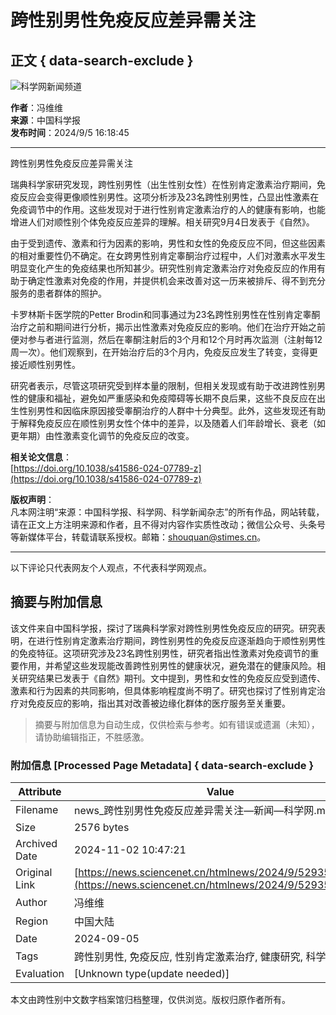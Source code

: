 # 跨性别男性免疫反应差异需关注

## 正文 { data-search-exclude }


![科学网新闻频道](/images/news.jpg)

**作者**：冯维维  
**来源**：中国科学报  
**发布时间**：2024/9/5 16:18:45

---

跨性别男性免疫反应差异需关注

瑞典科学家研究发现，跨性别男性（出生性别女性）在性别肯定激素治疗期间，免疫反应会变得更像顺性别男性。这项分析涉及23名跨性别男性，凸显出性激素在免疫调节中的作用。这些发现对于进行性别肯定激素治疗的人的健康有影响，也能增进人们对顺性别个体免疫反应差异的理解。相关研究9月4日发表于《自然》。

由于受到遗传、激素和行为因素的影响，男性和女性的免疫反应不同，但这些因素的相对重要性仍不确定。在女跨男性别肯定睾酮治疗过程中，人们对激素水平发生明显变化产生的免疫结果也所知甚少。研究性别肯定激素治疗对免疫反应的作用有助于确定性激素对免疫的作用，并提供机会来改善对这一历来被排斥、得不到充分服务的患者群体的照护。

卡罗林斯卡医学院的Petter Brodin和同事通过为23名跨性别男性在性别肯定睾酮治疗之前和期间进行分析，揭示出性激素对免疫反应的影响。他们在治疗开始之前便对参与者进行监测，然后在睾酮注射后的3个月和12个月时再次监测（注射每12周一次）。他们观察到，在开始治疗后的3个月内，免疫反应发生了转变，变得更接近顺性别男性。

研究者表示，尽管这项研究受到样本量的限制，但相关发现或有助于改进跨性别男性的健康和福祉，避免如严重感染和免疫障碍等长期不良后果，这些不良反应在出生性别男性和因临床原因接受睾酮治疗的人群中十分典型。此外，这些发现还有助于解释免疫反应在顺性别男女性个体中的差异，以及随着人们年龄增长、衰老（如更年期）由性激素变化调节的免疫反应的改变。

**相关论文信息**：  
[https://doi.org/10.1038/s41586-024-07789-z](https://doi.org/10.1038/s41586-024-07789-z)

**版权声明**：  
凡本网注明“来源：中国科学报、科学网、科学新闻杂志”的所有作品，网站转载，请在正文上方注明来源和作者，且不得对内容作实质性改动；微信公众号、头条号等新媒体平台，转载请联系授权。邮箱：shouquan@stimes.cn。

---

以下评论只代表网友个人观点，不代表科学网观点。

## 摘要与附加信息

<!-- tcd_abstract -->
该文件来自中国科学报，探讨了瑞典科学家对跨性别男性免疫反应的研究。研究表明，在进行性别肯定激素治疗期间，跨性别男性的免疫反应逐渐趋向于顺性别男性的免疫特征。这项研究涉及23名跨性别男性，研究者指出性激素对免疫调节的重要作用，并希望这些发现能改善跨性别男性的健康状况，避免潜在的健康风险。相关研究结果已发表于《自然》期刊。文中提到，男性和女性的免疫反应受到遗传、激素和行为因素的共同影响，但具体影响程度尚不明了。研究也探讨了性别肯定治疗对免疫反应的影响，指出其对改善被边缘化群体的医疗服务至关重要。
<!-- tcd_abstract_end -->

> 摘要与附加信息为自动生成，仅供检索与参考。如有错误或遗漏（未知），请协助编辑指正，不胜感激。

### 附加信息 [Processed Page Metadata] { data-search-exclude }

| Attribute       | Value                                  |
|-----------------|----------------------------------------|
| Filename        | news_跨性别男性免疫反应差异需关注—新闻—科学网.md                             |
| Size            | 2576 bytes                           |
| Archived Date   | 2024-11-02 10:47:21                             |
| Original Link   | [https://news.sciencenet.cn/htmlnews/2024/9/529355.shtm](https://news.sciencenet.cn/htmlnews/2024/9/529355.shtm)                       |
| Author          | 冯维维                               |
| Region          | 中国大陆                               |
| Date            | 2024-09-05                                 |
| Tags            | 跨性别男性, 免疫反应, 性别肯定激素治疗, 健康研究, 科学报道                                 |
| Evaluation            | [Unknown type(update needed)]                                 |
<!-- tcd_table_end -->

本文由跨性别中文数字档案馆归档整理，仅供浏览。版权归原作者所有。
